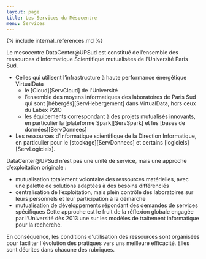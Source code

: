 ```yaml
---
layout: page
title: Les Services du Mésocentre
menu: Services
---
```


{% include internal_references.md %}

Le mesocentre DataCenter@UPSud est constitué de l’ensemble des ressources d’Informatique Scientifique mutualisées de l’Université Paris Sud. 

* Celles qui utilisent l’infrastructure à haute performance énergétique VirtualData 
	* le [Cloud][ServCloud] de l'Université
	* l’ensemble des moyens informatiques des laboratoires de Paris Sud
 qui sont [hébergés][ServHebergement] dans VirtualData, hors ceux du Labex P2IO
	* les équipements correspondant à des projets mutualisés innovants, 
en particulier la [plateforme Spark][ServSpark] et les [bases de données][ServDonnees]
* Les ressources d’informatique scientifique de la Direction Informatique,
 en particulier pour le [stockage][ServDonnees] et certains [logiciels][ServLogiciels].


DataCenter@UPSud  n'est pas une unité de service, mais une approche d’exploitation originale :
* mutualisation totalement volontaire des ressources matérielles, avec une palette de solutions adaptées à des besoins différenciés
* centralisation de l’exploitation, mais plein contrôle des laboratoires sur leurs personnels et leur participation à la démarche
* mutualisation de développements répondant des demandes de services spécifiques 
Cette approche est le fruit de la réflexion globale engagée par l’Université dès 2013 une sur les modèles de traitement
informatique pour la recherche.

En conséquence, les conditions d'utilisation des ressources sont organisées pour faciliter l'évolution des pratiques vers uns meilleure efficacité. Elles sont décrites dans chacune des rubriques.  

